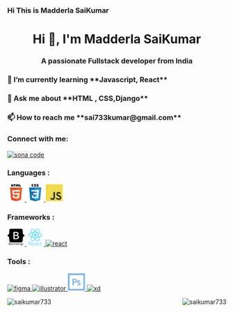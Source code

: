 ### Hi This is Madderla SaiKumar

<!--
**saikumar733/saikumar733** is a ✨ _special_ ✨ repository because its `README.md` (this file) appears on your GitHub profile.

Here are some ideas to get you started:

- 🔭 I’m currently working on ...
- 🌱 I’m currently learning ...
- 👯 I’m looking to collaborate on ...
- 🤔 I’m looking for help with ...
- 💬 Ask me about ...
- 📫 How to reach me: ...
- 😄 Pronouns: ...
- ⚡ Fun fact: ...
-->

<div class="header-section" style="height:10%;width: 100%;text-align: center;" align="center">
    <h1 >Hi 👋, I'm Madderla SaiKumar</h1>
    <h3 >A passionate Fullstack developer from India</h3>
</div>

<div class="hero-top-section"">
 <div class="hero-top-txt">
    <h3> 🌱 I’m currently learning **Javascript, React** </h3>
    <h3> 💬 Ask me about **HTML , CSS,Django**
    </h3>
    <h3> 📫 How to reach me **sai733kumar@gmail.com**</h3>
 </div>
 <div class="hero-img-section">
    <!-- <img src="https://cdn.dribbble.com/users/1162077/screenshots/3848914/programmer.gif"  align="right" alt="Coding" width="300> -->
   </div>
</div>
<div class="hero-body-section">
    <div class="social-media-section">
        <h3>Connect with me:</h3>
        <p >
         <a href="https://www.instagram.com/sai_kumar_248" target="blank">
            <img align="center" src="https://raw.githubusercontent.com/rahuldkjain/github-profile-readme-generator/master/src/images/icons/Social/instagram.svg" alt="sona code" height="30" width="40" />
         </a>
        </p>
    </div>
    <div class="language-section">
        <h3 align="left">Languages :</h3>
        <p aligh="left">
         <a href="https://www.w3.org/html/" target="_blank" rel="noreferrer"> 
            <img src="https://raw.githubusercontent.com/devicons/devicon/master/icons/html5/html5-original-wordmark.svg" alt="html5" width="40" height="40"/> 
         </a>
         <a href="https://www.w3schools.com/css/" target="_blank" rel="noreferrer"> 
            <img src="https://raw.githubusercontent.com/devicons/devicon/master/icons/css3/css3-original-wordmark.svg" alt="css3" width="40" height="40"/> 
         </a>
         <a href="https://developer.mozilla.org/en-US/docs/Web/JavaScript" target="_blank" rel="noreferrer">
             <img src="https://raw.githubusercontent.com/devicons/devicon/master/icons/javascript/javascript-original.svg" alt="javascript" width="40" height="40"/> 
         </a>
        </p>
    </div>
    <div class="framework-section">
        <h3>Frameworks :</h3>
        <p >
            <a href="https://getbootstrap.com" target="_blank" rel="noreferrer" >
                 <img src="https://raw.githubusercontent.com/devicons/devicon/master/icons/bootstrap/bootstrap-plain-wordmark.svg" alt="bootstrap" width="40" height="40"/> 
            </a> 
            <a href="https://reactjs.org/" target="_blank" rel="noreferrer"> 
                <img src="https://raw.githubusercontent.com/devicons/devicon/master/icons/react/react-original-wordmark.svg" alt="react" width="40" height="40"/> 
            </a>
            <a href="https://www.djangoproject.com/" target="_blank" rel="noreferrer"> 
                <img src="https://static.djangoproject.com/img/logos/django-logo-positive.png" alt="react" width="40" height="40"/> 
            </a>
        </p>
    </div>
    <div class="tools-section">
        <h3 align="left">Tools :</h3>
        <p align="left"> 
            <a href="https://www.figma.com/" target="_blank" rel="noreferrer"> 
                <img src="https://www.vectorlogo.zone/logos/figma/figma-icon.svg" alt="figma" width="40" height="40"/> 
            </a>  
            <a href="https://www.adobe.com/in/products/illustrator.html" target="_blank" rel="noreferrer"> 
                <img src="https://www.vectorlogo.zone/logos/adobe_illustrator/adobe_illustrator-icon.svg" alt="illustrator" width="40" height="40"/> 
            </a>  
            <a href="https://www.photoshop.com/en" target="_blank" rel="noreferrer"> 
                <img src="https://raw.githubusercontent.com/devicons/devicon/master/icons/photoshop/photoshop-line.svg" alt="photoshop" width="40" height="40"/> 
            </a>  
            <a href="https://www.adobe.com/products/xd.html" target="_blank" rel="noreferrer"> 
                <img src="https://cdn.worldvectorlogo.com/logos/adobe-xd.svg" alt="xd" width="40" height="40"/> 
            </a> 
        </p>
    </div>
</div>

<div class="footer-section">
    <p><img align="left" src="https://github-readme-stats.vercel.app/api/top-langs?username=saikumar733&show_icons=true&locale=en&layout=compact" alt="saikumar733" /></p>
    <p>&nbsp;<img align="right" src="https://github-readme-stats.vercel.app/api?username=saikumar733&show_icons=true&locale=en" alt="saikumar733" /></p>
</div>


